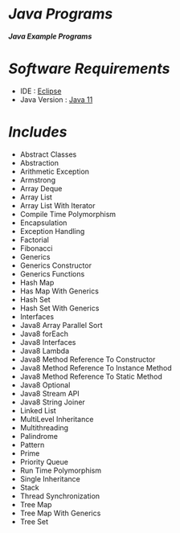 # _Java Programs_

**_Java Example Programs_**

# _Software Requirements_
* IDE : [Eclipse](https://www.eclipse.org/downloads/)
* Java Version : [Java 11](https://www.oracle.com/in/java/technologies/javase/jdk11-archive-downloads.html)

# _Includes_
* Abstract Classes
* Abstraction
* Arithmetic Exception
* Armstrong
* Array Deque
* Array List
* Array List With Iterator
* Compile Time Polymorphism
* Encapsulation
* Exception Handling
* Factorial
* Fibonacci
* Generics
* Generics Constructor
* Generics Functions
* Hash Map
* Has Map With Generics
* Hash Set
* Hash Set With Generics
* Interfaces
* Java8 Array Parallel Sort
* Java8 forEach
* Java8 Interfaces
* Java8 Lambda
* Java8 Method Reference To Constructor
* Java8 Method Reference To Instance Method
* Java8 Method Reference To Static Method
* Java8 Optional
* Java8 Stream API
* Java8 String Joiner
* Linked List
* MultiLevel Inheritance
* Multithreading
* Palindrome
* Pattern
* Prime
* Priority Queue
* Run Time Polymorphism
* Single Inheritance
* Stack
* Thread Synchronization
* Tree Map
* Tree Map With Generics
* Tree Set
